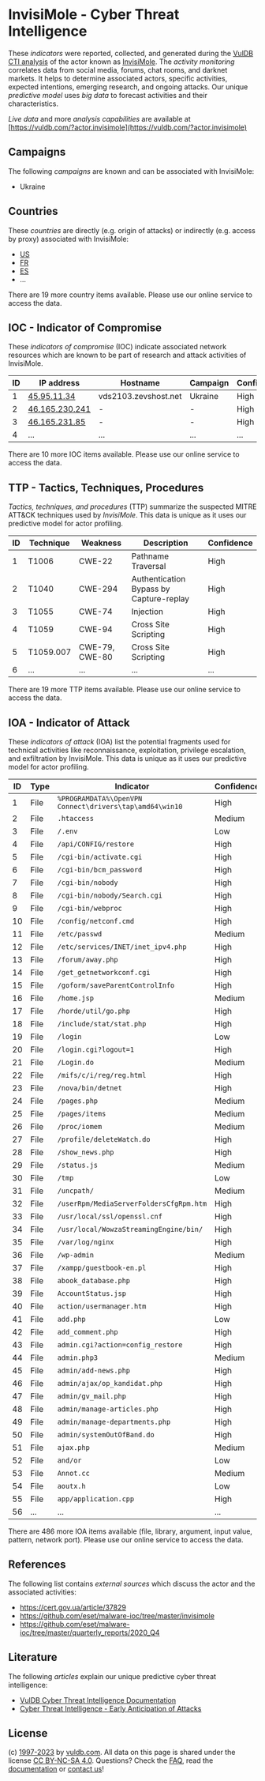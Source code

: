 # InvisiMole - Cyber Threat Intelligence

These _indicators_ were reported, collected, and generated during the [VulDB CTI analysis](https://vuldb.com/?kb.cti) of the actor known as [InvisiMole](https://vuldb.com/?actor.invisimole). The _activity monitoring_ correlates data from social media, forums, chat rooms, and darknet markets. It helps to determine associated actors, specific activities, expected intentions, emerging research, and ongoing attacks. Our unique _predictive model_ uses _big data_ to forecast activities and their characteristics.

_Live data_ and more _analysis capabilities_ are available at [https://vuldb.com/?actor.invisimole](https://vuldb.com/?actor.invisimole)

## Campaigns

The following _campaigns_ are known and can be associated with InvisiMole:

* Ukraine

## Countries

These _countries_ are directly (e.g. origin of attacks) or indirectly (e.g. access by proxy) associated with InvisiMole:

* [US](https://vuldb.com/?country.us)
* [FR](https://vuldb.com/?country.fr)
* [ES](https://vuldb.com/?country.es)
* ...

There are 19 more country items available. Please use our online service to access the data.

## IOC - Indicator of Compromise

These _indicators of compromise_ (IOC) indicate associated network resources which are known to be part of research and attack activities of InvisiMole.

ID | IP address | Hostname | Campaign | Confidence
-- | ---------- | -------- | -------- | ----------
1 | [45.95.11.34](https://vuldb.com/?ip.45.95.11.34) | vds2103.zevshost.net | Ukraine | High
2 | [46.165.230.241](https://vuldb.com/?ip.46.165.230.241) | - | - | High
3 | [46.165.231.85](https://vuldb.com/?ip.46.165.231.85) | - | - | High
4 | ... | ... | ... | ...

There are 10 more IOC items available. Please use our online service to access the data.

## TTP - Tactics, Techniques, Procedures

_Tactics, techniques, and procedures_ (TTP) summarize the suspected MITRE ATT&CK techniques used by _InvisiMole_. This data is unique as it uses our predictive model for actor profiling.

ID | Technique | Weakness | Description | Confidence
-- | --------- | -------- | ----------- | ----------
1 | T1006 | CWE-22 | Pathname Traversal | High
2 | T1040 | CWE-294 | Authentication Bypass by Capture-replay | High
3 | T1055 | CWE-74 | Injection | High
4 | T1059 | CWE-94 | Cross Site Scripting | High
5 | T1059.007 | CWE-79, CWE-80 | Cross Site Scripting | High
6 | ... | ... | ... | ...

There are 19 more TTP items available. Please use our online service to access the data.

## IOA - Indicator of Attack

These _indicators of attack_ (IOA) list the potential fragments used for technical activities like reconnaissance, exploitation, privilege escalation, and exfiltration by InvisiMole. This data is unique as it uses our predictive model for actor profiling.

ID | Type | Indicator | Confidence
-- | ---- | --------- | ----------
1 | File | `%PROGRAMDATA%\OpenVPN Connect\drivers\tap\amd64\win10` | High
2 | File | `.htaccess` | Medium
3 | File | `/.env` | Low
4 | File | `/api/CONFIG/restore` | High
5 | File | `/cgi-bin/activate.cgi` | High
6 | File | `/cgi-bin/bcm_password` | High
7 | File | `/cgi-bin/nobody` | High
8 | File | `/cgi-bin/nobody/Search.cgi` | High
9 | File | `/cgi-bin/webproc` | High
10 | File | `/config/netconf.cmd` | High
11 | File | `/etc/passwd` | Medium
12 | File | `/etc/services/INET/inet_ipv4.php` | High
13 | File | `/forum/away.php` | High
14 | File | `/get_getnetworkconf.cgi` | High
15 | File | `/goform/saveParentControlInfo` | High
16 | File | `/home.jsp` | Medium
17 | File | `/horde/util/go.php` | High
18 | File | `/include/stat/stat.php` | High
19 | File | `/login` | Low
20 | File | `/login.cgi?logout=1` | High
21 | File | `/Login.do` | Medium
22 | File | `/mifs/c/i/reg/reg.html` | High
23 | File | `/nova/bin/detnet` | High
24 | File | `/pages.php` | Medium
25 | File | `/pages/items` | Medium
26 | File | `/proc/iomem` | Medium
27 | File | `/profile/deleteWatch.do` | High
28 | File | `/show_news.php` | High
29 | File | `/status.js` | Medium
30 | File | `/tmp` | Low
31 | File | `/uncpath/` | Medium
32 | File | `/userRpm/MediaServerFoldersCfgRpm.htm` | High
33 | File | `/usr/local/ssl/openssl.cnf` | High
34 | File | `/usr/local/WowzaStreamingEngine/bin/` | High
35 | File | `/var/log/nginx` | High
36 | File | `/wp-admin` | Medium
37 | File | `/xampp/guestbook-en.pl` | High
38 | File | `abook_database.php` | High
39 | File | `AccountStatus.jsp` | High
40 | File | `action/usermanager.htm` | High
41 | File | `add.php` | Low
42 | File | `add_comment.php` | High
43 | File | `admin.cgi?action=config_restore` | High
44 | File | `admin.php3` | Medium
45 | File | `admin/add-news.php` | High
46 | File | `admin/ajax/op_kandidat.php` | High
47 | File | `admin/gv_mail.php` | High
48 | File | `admin/manage-articles.php` | High
49 | File | `admin/manage-departments.php` | High
50 | File | `admin/systemOutOfBand.do` | High
51 | File | `ajax.php` | Medium
52 | File | `and/or` | Low
53 | File | `Annot.cc` | Medium
54 | File | `aoutx.h` | Low
55 | File | `app/application.cpp` | High
56 | ... | ... | ...

There are 486 more IOA items available (file, library, argument, input value, pattern, network port). Please use our online service to access the data.

## References

The following list contains _external sources_ which discuss the actor and the associated activities:

* https://cert.gov.ua/article/37829
* https://github.com/eset/malware-ioc/tree/master/invisimole
* https://github.com/eset/malware-ioc/tree/master/quarterly_reports/2020_Q4

## Literature

The following _articles_ explain our unique predictive cyber threat intelligence:

* [VulDB Cyber Threat Intelligence Documentation](https://vuldb.com/?kb.cti)
* [Cyber Threat Intelligence - Early Anticipation of Attacks](https://www.scip.ch/en/?labs.20201022)

## License

(c) [1997-2023](https://vuldb.com/?kb.changelog) by [vuldb.com](https://vuldb.com/?kb.about). All data on this page is shared under the license [CC BY-NC-SA 4.0](https://creativecommons.org/licenses/by-nc-sa/4.0/). Questions? Check the [FAQ](https://vuldb.com/?kb.faq), read the [documentation](https://vuldb.com/?kb) or [contact us](https://vuldb.com/?contact)!
